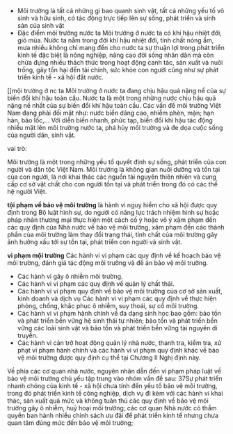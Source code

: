 - Môi trường là tất cả những gì
bao quanh sinh vật, tất cả những yếu tố vô sinh và hữu sinh, có tác động
trực tiếp lên sự sống, phát triển và sinh sản của sinh vật
- Đặc điểm môi trường nước ta
Môi trường ở nước ta có khí hậu nhiệt đới, gió mùa. Nước ta nằm
trong đới khí hậu nhiệt đới, tính chất nóng ẩm, mưa nhiều không chỉ mang
đến cho nước ta sự thuận lợi trong phát triển kinh tế đặc biệt là nông
nghiệp, nâng cao đời sống nhân dân mà còn chứa đựng nhiều thách thức
trong hoạt động canh tác, sản xuất và nuôi trồng, gây tổn hại đến tài chính,
sức khỏe con người cũng như sự phát triển kinh tế - xã hội đất nước.

[]mội trường ở nc ta
Môi trường ở nước ta đang chịu hậu quả nặng nề của sự biến đổi
khí hậu toàn cầu. Nước ta là một trong những nước chịu hậu quả nặng nề
nhất của sự biến đổi khí hậu toàn cầu. Các vấn đề môi trường Việt Nam
đang phải đối mặt như: nước biển dâng cao, nhiễm phèn, mặn; hạn hán,
bão lốc,… Với diễn biến nhanh, phức tạp, biến đổi khí hậu tác động nhiều
mặt lên môi trường nước ta, phá hủy môi trường và đe dọa cuộc sống của
người dân, sinh vật.

vai trò:

Môi trường là một trong những yếu tố quyết định sự sống, phát triển
của con người và dân tộc Việt Nam. Môi trường là không gian nuôi dưỡng
và tồn tại của con người, là nơi khai thác các nguồn tài nguyên thiên nhiên
và cung cấp cơ sở vật chất cho con người tồn tại và phát triển trong đó có
các thế hệ người Việt.

**tội phạm về bảo vệ môi trường** là hành vi nguy hiểm cho xã hội được quy định trong Bộ luật hình
sự, do người có năng lực trách nhiệm hình sự hoặc pháp nhân thương mại
thực hiện một cách cố ý hoặc vô ý xâm phạm đến các quy định của Nhà
nước về bảo vệ môi trường, xâm phạm đến các thành phần của môi trường
làm thay đổi trạng thái, tính chất của môi trường gây ảnh hưởng xấu tới
sự tồn tại, phát triển con người và sinh vật.

**vi phạm mội trường**
Các hành vi vi phạm các quy định về kế hoạch bảo vệ môi trường,
đánh giá tác động môi trường và đề án bảo vệ môi trường.
- Các hành vi gây ô nhiễm môi trường.
- Các hành vi vi phạm các quy định về quản lý chất thải.
- Các hành vi vi phạm quy định về bảo vệ môi trường của cơ sở
sản xuất, kinh doanh và dịch vụ
Các hành vi vi phạm các quy định về thực hiện phòng, chống, khắc
phục ô nhiễm, suy thoái, sự cố môi trường.
- Các hành vi vi phạm hành chính về đa dạng sinh học bao gồm:
bảo tồn và phát triển bền vững hệ sinh thái tự nhiên; bảo tồn và phát
triển bền vững các loài sinh vật và bảo tồn và phát triển bền vững tài
nguyên di truyền.
- Các hành vi cản trở hoạt động quản lý nhà nước, thanh tra, kiểm tra,
xử phạt vi phạm hành chính và các hành vi vi phạm quy định khác về bảo
vệ môi trường được quy định cụ thể tại Chương II Nghị định này.

Về phía các cơ quan nhà nước, nguyên nhân dẫn đến vi phạm pháp
luật về bảo vệ môi trường chủ yếu tập trung vào nhóm vấn đề sau:
37Sự phát triển nhanh chóng của kinh tế - xã hội chưa tính đến yếu tố
bảo vệ môi trường, trong đó phát triển kinh tế công nghiệp, dịch vụ đi kèm
với các hành vi khai thác, sản xuất quá mức và không tuân thủ các quy định
về bảo vệ môi trường gây ô nhiễm, huỷ hoại môi trường; các cơ quan Nhà
nước có thẩm quyền ban hành nhiều chính sách ưu đãi để phát triển kinh tế
nhưng chưa quan tâm đúng mức đến bảo vệ môi trường;


